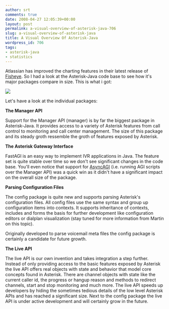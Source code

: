 ```yaml
---
author: srt
comments: true
date: 2008-04-27 12:05:39+00:00
layout: post
permalink: a-visual-overview-of-asterisk-java-706
slug: a-visual-overview-of-asterisk-java
title: A Visual Overview Of Asterisk-Java
wordpress_id: 706
tags:
- asterisk-java
- statistics
---
```



Atlassian has improved the charting features in their latest release of [Fisheye](http://www.atlassian.com/software/fisheye/). So I had a look at the Asterisk-Java code base to see how it's major packages compare in size. This is what i got:



![](/asterisk-java/wp-content/files/2011/12/aj-stats-2008.png)


Let's have a look at the individual packages:




**The Manager API**





Support for the Manager API (manager) is by far the biggest package in Asterisk-Java. It provides access to a variety of Asterisk features from call control to monitoring and call center management. The size of this package and its steady groth ressemble the groth of features exposed by Asterisk.





**The Asterisk Gateway Interface**





FastAGI is an easy way to implement IVR applications in Java. The feature set is quite stable over time so we don't see significant changes in the code base. You'll even notice that support for [AsyncAGI](/asterisk-java/2008/04/05/preview_support_for_asyncagi.html) (i.e. running AGI scripts over the Manager API) was a quick win as it didn't have a significant impact on the overall size of the package.





**Parsing Configuration Files**





The config package is quite new and supports parsing Asterisk's configuration files. All config files use the same syntax and group up configuration items into contexts. It supports inheritance of contexts, includes and forms the basis for further development like configuration editors or dialplan visualization (stay tuned for more information from Martin on this topic).  

Originally developed to parse voicemail meta files the config package is certainly a candidate for future growth.





**The Live API**





The live API is our own invention and takes integration a step further. Instead of only providing access to the basic features exposed by Asterisk the live API offers real objects with state and behavior that model core concepts found in Asterisk. There are channel objects with state like the current caller id, the progress or hangup reason and methods to redirect channels, start and stop monitoring and much more.
The live API speeds up developers by hiding the sometimes tedious details of the low level Asterisk APIs and has reached a significant size. Next to the config package the live API is under active development and will certainly grow in the future.




